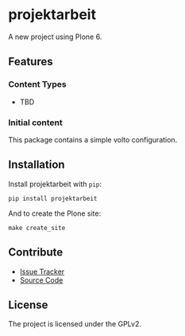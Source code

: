 # projektarbeit

A new project using Plone 6.

## Features

### Content Types

- TBD

### Initial content

This package contains a simple volto configuration.

Installation
------------

Install projektarbeit with `pip`:

```shell
pip install projektarbeit
```
And to create the Plone site:

```shell
make create_site
```

## Contribute

- [Issue Tracker](https://github.com/collective/projektarbeit/issues)
- [Source Code](https://github.com/collective/projektarbeit/)

## License

The project is licensed under the GPLv2.
